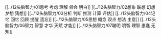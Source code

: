 [[../12头脑智力/01思考 考虑 理解 领会 明白]]
[[../12头脑智力/02想象 联想 幻想 梦想 猜想]]
[[../12头脑智力/03分析 判断 推测 计算 评估]]
[[../12头脑智力/04记忆 回忆 回顾 提醒 遗忘]]
[[../12头脑智力/05思想 概念 观点 想法 主意]]
[[../12头脑智力/06智力 智慧 才华 天赋 才能]]
[[../12头脑智力/07聪明 明智 理智 愚蠢 无知]]